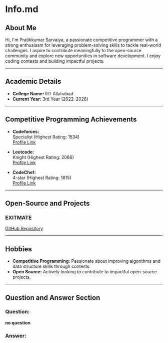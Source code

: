 # Info.md

## About Me  

Hi, I'm Pratikkumar Sarvaiya, a passionate competitive programmer with a strong enthusiasm for leveraging problem-solving skills to tackle real-world challenges. I aspire to contribute meaningfully to the open-source community and explore new opportunities in software development. I enjoy coding contests and building impactful projects.

---

## Academic Details 

- **College Name:** IIIT Allahabad   
- **Current Year:** 3rd Year (2022–2026)  

---

## Competitive Programming Achievements  

- **Codeforces:**  
  Specialist (Highest Rating: 1534)  
  [Profile Link](https://codeforces.com/profile/pratik9998)  

- **Leetcode:**  
  Knight (Highest Rating: 2066)  
  [Profile Link](https://leetcode.com/pratik_9998/)  

- **CodeChef:**  
  4-star (Highest Rating: 1815)  
  [Profile Link](https://www.codechef.com/users/pratik9998)    

---

## Open-Source and Projects   

### EXITMATE   
[GitHub Repository](https://github.com/pratik9998/ExitMate)    

---

## Hobbies  

- **Competitive Programming:** Passionate about improving algorithms and data structure skills through contests.   
- **Open Source:** Actively looking to contribute to impactful open-source projects.

---

## Question and Answer Section  

### Question:  
**no question**  

### Answer:  

 
